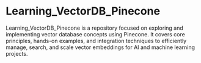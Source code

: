 # Learning_VectorDB_Pinecone
Learning_VectorDB_Pinecone is a repository focused on exploring and implementing vector database concepts using Pinecone. It covers core principles, hands-on examples, and integration techniques to efficiently manage, search, and scale vector embeddings for AI and machine learning projects.
